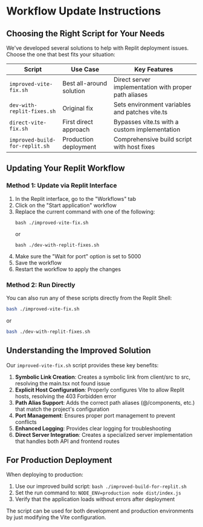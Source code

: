 # Workflow Update Instructions

## Choosing the Right Script for Your Needs

We've developed several solutions to help with Replit deployment issues. Choose the one that best fits your situation:

| Script | Use Case | Key Features |
|--------|----------|-------------|
| `improved-vite-fix.sh` | Best all-around solution | Direct server implementation with proper path aliases |
| `dev-with-replit-fixes.sh` | Original fix | Sets environment variables and patches vite.ts |
| `direct-vite-fix.sh` | First direct approach | Bypasses vite.ts with a custom implementation |
| `improved-build-for-replit.sh` | Production deployment | Comprehensive build script with host fixes |

## Updating Your Replit Workflow

### Method 1: Update via Replit Interface

1. In the Replit interface, go to the "Workflows" tab
2. Click on the "Start application" workflow
3. Replace the current command with one of the following:
   ```
   bash ./improved-vite-fix.sh
   ```
   or
   ```
   bash ./dev-with-replit-fixes.sh
   ```
4. Make sure the "Wait for port" option is set to 5000
5. Save the workflow
6. Restart the workflow to apply the changes

### Method 2: Run Directly

You can also run any of these scripts directly from the Replit Shell:

```bash
bash ./improved-vite-fix.sh
```

or 

```bash
bash ./dev-with-replit-fixes.sh
```

## Understanding the Improved Solution

Our `improved-vite-fix.sh` script provides these key benefits:

1. **Symbolic Link Creation**: Creates a symbolic link from client/src to src, resolving the main.tsx not found issue
2. **Explicit Host Configuration**: Properly configures Vite to allow Replit hosts, resolving the 403 Forbidden error
3. **Path Alias Support**: Adds the correct path aliases (@/components, etc.) that match the project's configuration
4. **Port Management**: Ensures proper port management to prevent conflicts
5. **Enhanced Logging**: Provides clear logging for troubleshooting
6. **Direct Server Integration**: Creates a specialized server implementation that handles both API and frontend routes

## For Production Deployment

When deploying to production:

1. Use our improved build script: `bash ./improved-build-for-replit.sh`
2. Set the run command to: `NODE_ENV=production node dist/index.js`
3. Verify that the application loads without errors after deployment

The script can be used for both development and production environments by just modifying the Vite configuration.